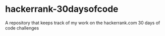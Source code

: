# hackerrank-30daysofcode
A repository that keeps track of my work on the hackerrank.com 30 days of code challenges
